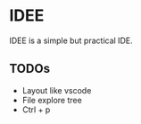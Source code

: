 IDEE
============================

IDEE is a simple but practical IDE.

TODOs
--------

* Layout like vscode
* File explore tree
* Ctrl + p
